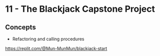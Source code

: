 # 11 - The Blackjack Capstone Project

## Concepts
* Refactoring and calling procedures

https://replit.com/@Mun-MunMun/blackjack-start
